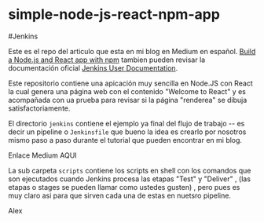 # simple-node-js-react-npm-app
#Jenkins

Este es el repo del articulo que esta en mi blog en Medium en español. 
[Build a Node.js and React app with npm](https://jenkins.io/doc/tutorials/build-a-node-js-and-react-app-with-npm/)
tambien pueden revisar la documentación oficial  [Jenkins User Documentation](https://jenkins.io/doc/).

Este repositorio contiene una apicación muy sencilla en Node.JS con React  la cual genera
una página web con el contenido "Welcome to React"  y es acompañada con ua prueba para revisar si 
la página "renderea" se dibuja satisfactoriamente.

El directorio  `jenkins` contiene el ejemplo ya final del flujo de trabajo -- es decir un pipeline  o `Jenkinsfile`
que bueno la idea es crearlo por nosotros mismo paso a paso durante el tutorial que pueden encontrar en mi blog. 

Enlace Medium AQUI

La sub carpeta  `scripts`  contiene los scripts en shell con los comandos que son ejecutados cuando Jenkins
procesa las etapas "Test" y "Deliver" , (las etapas o stages se pueden llamar como ustedes gusten) , pero pues 
es muy claro asi para que sirven cada una de estas en nuetsro pipeline. 

Alex
